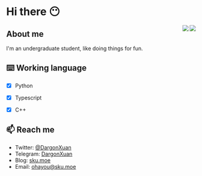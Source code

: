 # Hi there 😶

<div>
  <img align="right" src="https://github-readme-stats.vercel.app/api?username=DargonXuan&include_all_commits=true&show_icons=true" />
  <img align="right" src="https://github-readme-stats.vercel.app/api/top-langs/?username=DargonXuan&layout=compact" />
</div>

## About me

I'm an undergraduate student, like doing things for fun.

## ⌨️ Working language

- [x] Python

- [x] Typescript

- [x] C++

## 📫 Reach me

- Twitter: [@DargonXuan](https://twitter.com/DargonXuan)
- Telegram: [DargonXuan](https://t.me/DargonXuan)
- Blog: [sku.moe](https://lz233.ac.cn/)
- Email: [ohayou@sku.moe](mailto:ohayou@sku.moe)
